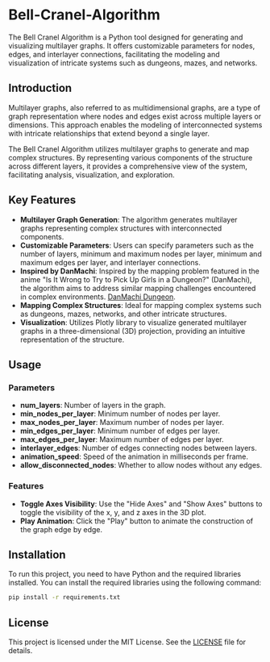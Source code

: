# Bell-Cranel-Algorithm
The Bell Cranel Algorithm is a Python tool designed for generating and visualizing multilayer graphs. It offers customizable parameters for nodes, edges, and interlayer connections, facilitating the modeling and visualization of intricate systems such as dungeons, mazes, and networks.

## Introduction

Multilayer graphs, also referred to as multidimensional graphs, are a type of graph representation where nodes and edges exist across multiple layers or dimensions. This approach enables the modeling of interconnected systems with intricate relationships that extend beyond a single layer.

The Bell Cranel Algorithm utilizes multilayer graphs to generate and map complex structures. By representing various components of the structure across different layers, it provides a comprehensive view of the system, facilitating analysis, visualization, and exploration.

## Key Features

- **Multilayer Graph Generation**: The algorithm generates multilayer graphs representing complex structures with interconnected components.
- **Customizable Parameters**: Users can specify parameters such as the number of layers, minimum and maximum nodes per layer, minimum and maximum edges per layer, and interlayer connections.
- **Inspired by DanMachi**: Inspired by the mapping problem featured in the anime "Is It Wrong to Try to Pick Up Girls in a Dungeon?" (DanMachi), the algorithm aims to address similar mapping challenges encountered in complex environments. [DanMachi Dungeon](https://danmachi.fandom.com/wiki/Dungeon).
- **Mapping Complex Structures**: Ideal for mapping complex systems such as dungeons, mazes, networks, and other intricate structures.
- **Visualization**: Utilizes Plotly library to visualize generated multilayer graphs in a three-dimensional (3D) projection, providing an intuitive representation of the structure.

## Usage

### Parameters

- **num_layers**: Number of layers in the graph.
- **min_nodes_per_layer**: Minimum number of nodes per layer.
- **max_nodes_per_layer**: Maximum number of nodes per layer.
- **min_edges_per_layer**: Minimum number of edges per layer.
- **max_edges_per_layer**: Maximum number of edges per layer.
- **interlayer_edges**: Number of edges connecting nodes between layers.
- **animation_speed**: Speed of the animation in milliseconds per frame.
- **allow_disconnected_nodes**: Whether to allow nodes without any edges.

### Features

- **Toggle Axes Visibility**: Use the "Hide Axes" and "Show Axes" buttons to toggle the visibility of the x, y, and z axes in the 3D plot.
- **Play Animation**: Click the "Play" button to animate the construction of the graph edge by edge.


## Installation

To run this project, you need to have Python and the required libraries installed. You can install the required libraries using the following command:

```sh
pip install -r requirements.txt
```

## License
This project is licensed under the MIT License. See the [LICENSE](LICENSE) file for details.